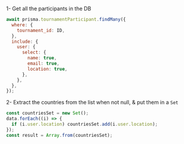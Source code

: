 1- Get all the participants in the DB

```js
await prisma.tournamentParticipant.findMany({
  where: {
    tournament_id: ID,
  },
  include: {
    user: {
      select: {
        name: true,
        email: true,
        location: true,
      },
    },
  },
});
```

2- Extract the countries from the list when not null, & put them in a `Set`

```js
const countriesSet = new Set();
data.forEach((i) => {
  if (i.user.location) countriesSet.add(i.user.location);
});
const result = Array.from(countriesSet);
```
